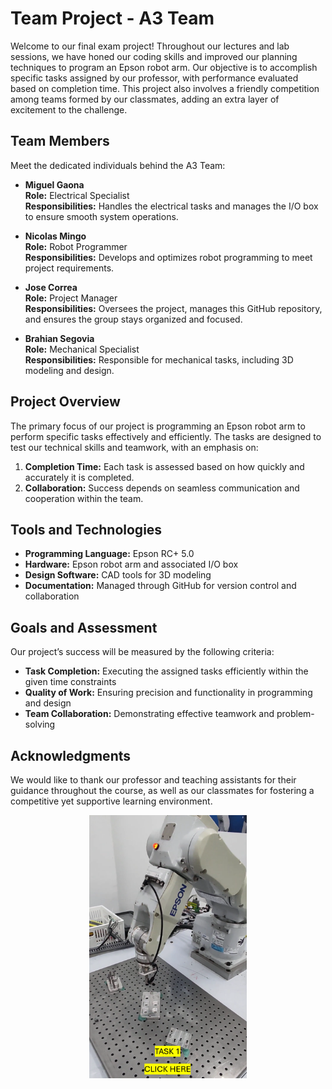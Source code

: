 # Team Project - A3 Team  

Welcome to our final exam project! Throughout our lectures and lab sessions, we have honed our coding skills and improved our planning techniques to program an Epson robot arm. 
Our objective is to accomplish specific tasks assigned by our professor, with performance evaluated based on completion time. 
This project also involves a friendly competition among teams formed by our classmates, adding an extra layer of excitement to the challenge.  

## Team Members  
Meet the dedicated individuals behind the A3 Team:  

- **Miguel Gaona**  
  **Role:** Electrical Specialist  
  **Responsibilities:** Handles the electrical tasks and manages the I/O box to ensure smooth system operations.  

- **Nicolas Mingo**  
  **Role:** Robot Programmer  
  **Responsibilities:** Develops and optimizes robot programming to meet project requirements.  

- **Jose Correa**  
  **Role:** Project Manager  
  **Responsibilities:** Oversees the project, manages this GitHub repository, and ensures the group stays organized and focused.  

- **Brahian Segovia**  
  **Role:** Mechanical Specialist  
  **Responsibilities:** Responsible for mechanical tasks, including 3D modeling and design.  

## Project Overview  
The primary focus of our project is programming an Epson robot arm to perform specific tasks effectively and efficiently. 
The tasks are designed to test our technical skills and teamwork, with an emphasis on:  
1. **Completion Time:** Each task is assessed based on how quickly and accurately it is completed.  
2. **Collaboration:** Success depends on seamless communication and cooperation within the team.  

## Tools and Technologies  
- **Programming Language:** Epson RC+ 5.0  
- **Hardware:** Epson robot arm and associated I/O box  
- **Design Software:** CAD tools for 3D modeling  
- **Documentation:** Managed through GitHub for version control and collaboration  

## Goals and Assessment  
Our project’s success will be measured by the following criteria:  
- **Task Completion:** Executing the assigned tasks efficiently within the given time constraints  
- **Quality of Work:** Ensuring precision and functionality in programming and design  
- **Team Collaboration:** Demonstrating effective teamwork and problem-solving  

## Acknowledgments  
We would like to thank our professor and teaching assistants for their guidance throughout the course, as well as our classmates for fostering a competitive yet supportive learning environment.  
<div align="center">
  <a href="https://youtu.be/CyGbVoq0o8E?si=BvkL9NOuHQeiCThX">
    <img src="https://raw.githubusercontent.com/MiguelGaona-sys/Final-project-introduction-to-robotics/main/Introduction%20To%20Robotics%20Tutorial/PNGs/Task1.png" alt="Task 1" style="width:50%; max-width:300px;">
  </a>
</div>
